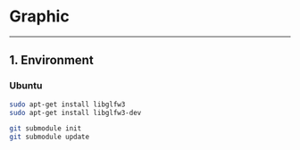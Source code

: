 # Graphic

---

## 1. Environment

### Ubuntu

``` bash
sudo apt-get install libglfw3
sudo apt-get install libglfw3-dev

git submodule init
git submodule update
```

